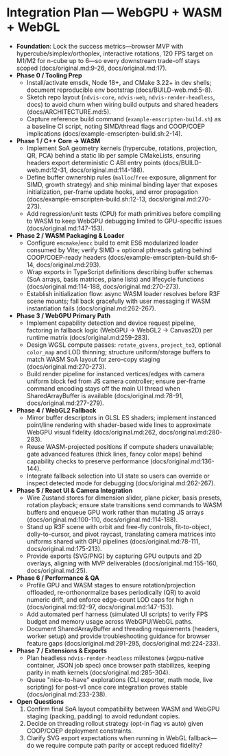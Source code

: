 # Integration Plan — WebGPU + WASM + WebGL

- **Foundation**: Lock the success metrics—browser MVP with hypercube/simplex/orthoplex, interactive rotations, 120 FPS target on M1/M2 for n-cube up to 6—so every downstream trade-off stays scoped (docs/original.md:9-26, docs/original.md:17).
- **Phase 0 / Tooling Prep**
  - Install/activate emsdk, Node 18+, and CMake 3.22+ in dev shells; document reproducible env bootstrap (docs/BUILD-web.md:5-8).
  - Sketch repo layout (`ndvis-core`, `ndvis-web`, `ndvis-render-headless`, docs) to avoid churn when wiring build outputs and shared headers (docs/ARCHITECTURE.md:5).
  - Capture reference build command (`example-emscripten-build.sh`) as a baseline CI script, noting SIMD/thread flags and COOP/COEP implications (docs/example-emscripten-build.sh:2-14).
- **Phase 1 / C++ Core → WASM**
  - Implement SoA geometry kernels (hypercube, rotations, projection, QR, PCA) behind a static lib per sample CMakeLists, ensuring headers export deterministic C ABI entry points (docs/BUILD-web.md:12-31, docs/original.md:114-188).
  - Define buffer ownership rules (`malloc`/`free` exposure, alignment for SIMD, growth strategy) and ship minimal binding layer that exposes initialization, per-frame update hooks, and error propagation (docs/example-emscripten-build.sh:12-13, docs/original.md:270-273).
  - Add regression/unit tests (CPU) for math primitives before compiling to WASM to keep WebGPU debugging limited to GPU-specific issues (docs/original.md:147-153).
- **Phase 2 / WASM Packaging & Loader**
  - Configure `emcmake`/`emcc` build to emit ES6 modularized loader consumed by Vite; verify SIMD + optional pthreads gating behind COOP/COEP-ready headers (docs/example-emscripten-build.sh:6-14, docs/original.md:293).
  - Wrap exports in TypeScript definitions describing buffer schemas (SoA arrays, basis matrices, plane lists) and lifecycle functions (docs/original.md:114-188, docs/original.md:270-273).
  - Establish initialization flow: async WASM loader resolves before R3F scene mounts; fall back gracefully with user messaging if WASM instantiation fails (docs/original.md:262-267).
- **Phase 3 / WebGPU Primary Path**
  - Implement capability detection and device request pipeline, factoring in fallback logic (WebGPU → WebGL2 → Canvas2D) per runtime matrix (docs/original.md:259-283).
  - Design WGSL compute passes: `rotate_givens`, `project_to3`, optional `color_map` and LOD thinning; structure uniform/storage buffers to match WASM SoA layout for zero-copy staging (docs/original.md:270-273).
  - Build render pipeline for instanced vertices/edges with camera uniform block fed from JS camera controller; ensure per-frame command encoding stays off the main UI thread when SharedArrayBuffer is available (docs/original.md:78-91, docs/original.md:277-279).
- **Phase 4 / WebGL2 Fallback**
  - Mirror buffer descriptors in GLSL ES shaders; implement instanced point/line rendering with shader-based wide lines to approximate WebGPU visual fidelity (docs/original.md:262, docs/original.md:280-283).
  - Reuse WASM-projected positions if compute shaders unavailable; gate advanced features (thick lines, fancy color maps) behind capability checks to preserve performance (docs/original.md:136-144).
  - Integrate fallback selection into UI state so users can override or inspect detected mode for debugging (docs/original.md:262-267).
- **Phase 5 / React UI & Camera Integration**
  - Wire Zustand stores for dimension slider, plane picker, basis presets, rotation playback; ensure state transitions send commands to WASM buffers and enqueue GPU work rather than mutating JS arrays (docs/original.md:100-110, docs/original.md:114-188).
  - Stand up R3F scene with orbit and free-fly controls, fit-to-object, dolly-to-cursor, and pivot raycast, translating camera matrices into uniforms shared with GPU pipelines (docs/original.md:78-111, docs/original.md:175-213).
  - Provide exports (SVG/PNG) by capturing GPU outputs and 2D overlays, aligning with MVP deliverables (docs/original.md:155-160, docs/original.md:25).
- **Phase 6 / Performance & QA**
  - Profile GPU and WASM stages to ensure rotation/projection offloaded, re-orthonormalize bases periodically (QR) to avoid numeric drift, and enforce edge-count LOD caps for high n (docs/original.md:92-97, docs/original.md:147-153).
  - Add automated perf harness (simulated UI scripts) to verify FPS budget and memory usage across WebGPU/WebGL paths.
  - Document SharedArrayBuffer and threading requirements (headers, worker setup) and provide troubleshooting guidance for browser feature gaps (docs/original.md:291-295, docs/original.md:224-233).
- **Phase 7 / Extensions & Exports**
  - Plan headless `ndvis-render-headless` milestones (wgpu-native container, JSON job spec) once browser path stabilizes, keeping parity in math kernels (docs/original.md:285-304).
  - Queue "nice-to-have" explorations (CLI exporter, math mode, live scripting) for post-v1 once core integration proves stable (docs/original.md:233-238).
- **Open Questions**
  1. Confirm final SoA layout compatibility between WASM and WebGPU staging (packing, padding) to avoid redundant copies.
  2. Decide on threading rollout strategy (opt-in flag vs auto) given COOP/COEP deployment constraints.
  3. Clarify SVG export expectations when running in WebGL fallback—do we require compute path parity or accept reduced fidelity?

